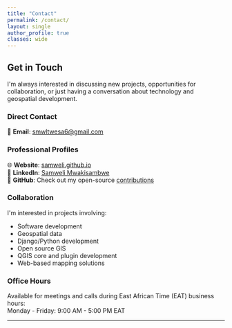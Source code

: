 ```yaml
---
title: "Contact"
permalink: /contact/
layout: single
author_profile: true
classes: wide
---
```


## Get in Touch

I'm always interested in discussing new projects, opportunities for collaboration, or just having a conversation about technology and geospatial development.

### Direct Contact
📧 **Email**: [smwltwesa6@gmail.com](mailto:smwltwesa6@gmail.com)
### Professional Profiles
🌐 **Website**: [samweli.github.io](https://samweli.github.io)  
💼 **LinkedIn**: [Samweli Mwakisambwe](https://linkedin.com/in/samwelitwesa)  
🐙 **GitHub**: Check out my open-source [contributions](https://github.com/samweli)


### Collaboration
I'm interested in projects involving:
- Software development
- Geospatial data
- Django/Python development
- Open source GIS
- QGIS core and plugin development
- Web-based mapping solutions

### Office Hours
Available for meetings and calls during East African Time (EAT) business hours:  
Monday - Friday: 9:00 AM - 5:00 PM EAT

---